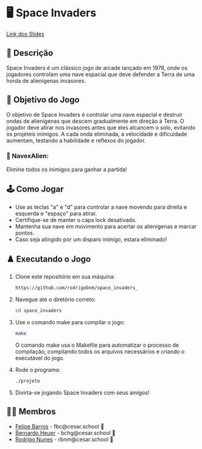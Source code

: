 # 🖥️ Space Invaders

<a href="https://docs.google.com/presentation/d/1cxSJhHQafo8WdFYcEtkpRcPH0jsyWek1CZyrC1gLLpE/edit?usp=sharing">Link dos Slides</a>

## 📄 Descrição

Space Invaders é um clássico jogo de arcade lançado em 1978, onde os jogadores controlam uma nave espacial que deve defender a Terra de uma horda de alienígenas invasores.

## 🎲 Objetivo do Jogo

O objetivo de Space Invaders é controlar uma nave espacial e destruir ondas de alienígenas que descem gradualmente em direção à Terra. O jogador deve atirar nos invasores antes que eles alcancem o solo, evitando os projéteis inimigos. A cada onda eliminada, a velocidade e dificuldade aumentam, testando a habilidade e reflexos do jogador.

### 👾 NavexAlien:

Elimine todos os inimigos para ganhar a partida!

## 🕹️ Como Jogar

- Use as teclas "a" e "d" para controlar a nave movendo para direita e esquerda e "espaço" para atirar.
- Certifique-se de manter o caps lock desativado.
- Mantenha sua nave em movimento para acertar os alienígenas e marcar pontos.
- Caso seja atingido por um disparo inimigo, estara eliminado!

## ♟️ Executando o Jogo


1. Clone este repositório em sua máquina:
   ```sh
   https://github.com/rodrigobnm/space_invaders_
   ```
2. Navegue até o  diretório correto:
    ```sh
   cd space_invaders
   ```
3. Use o comando make para compilar o jogo:
   ```sh
   make
   ```
   O comando make usa o Makefile para automatizar o processo de compilação, compilando todos os arquivos necessários e criando o executável do jogo.

4. Rode o programa:
    ```sh
   ./projeto
   ```
5. Divirta-se jogando Space Invaders com seus amigos!

## 👩‍💻 Membros

<ul>
  <li>
    <a href="https://github.com/fbclipe">Felipe Barros</a> -
    fbc@cesar.school 📩
  </li>
  <li>
    <a href="https://github.com/bernardoheuer">Bernardo Heuer</a> -
    bchg@cesar.school 📩
  </li>
  <li>
    <a href="https://github.com/rodrigobnm">Rodrigo Nunes</a> -
    rbnm@cesar.school 📩
  </li>
</ul>
<!--
<table>
  <tr>
    <td align="center">
      <a href="https://github.com/fbclipe">
        <img src="https://avatars.githubusercontent.com/u/140045120?s=400&v=4" width="100px;" alt="Foto de Felipe"/><br>
        <sub>
          <b>Felipe Barros</b>
        </sub>
      </a>
    </td>
    <td align="center">
      <a href="https://github.com/bernardoheuer">
        <img src="https://avatars.githubusercontent.com/u/161061513?v=4" width="100px;" alt="Foto de Bernardo"/><br>
        <sub>
          <b>Bernardo Heuer</b>
        </sub>
      </a>
    </td>
    <td align="center">
      <a href="https://github.com/rodrigobnm">
        <img src="https://avatars.githubusercontent.com/u/150079017?v=4" width="100px;" alt="Foto de Rodrigo"/><br>
        <sub>
          <b>Rodrigo Nunes</b>
        </sub>
      </a>
    </td>
  </tr>
</table>
-->




